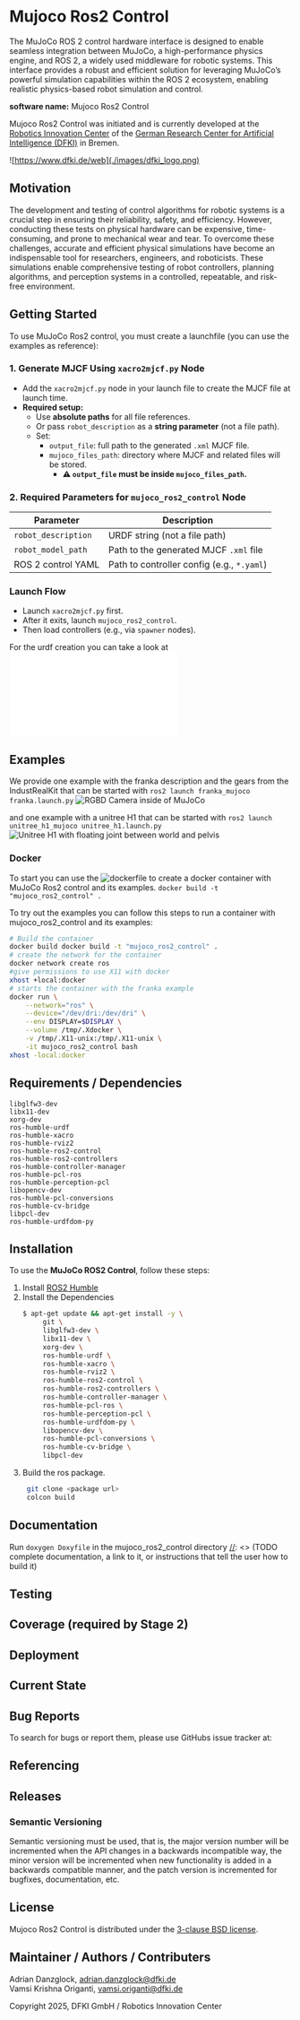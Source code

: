 # Mujoco Ros2 Control

[//]: <> (TODO description of the software)

The MuJoCo ROS 2 control hardware interface is designed to enable seamless integration between MuJoCo, a high-performance physics engine, and ROS 2, a widely used middleware for robotic systems. This interface provides a robust and efficient solution for leveraging MuJoCo’s powerful simulation capabilities within the ROS 2 ecosystem, enabling realistic physics-based robot simulation and control.

[//]: <> (TODO contribution of DFKI / other partners)

**software name:** Mujoco Ros2 Control

Mujoco Ros2 Control was initiated and is currently developed at the
[Robotics Innovation Center](http://robotik.dfki-bremen.de/en/startpage.html) of the
[German Research Center for Artificial Intelligence (DFKI)](http://www.dfki.de) in Bremen.

![https://www.dfki.de/web](./images/dfki_logo.png)

## Motivation
The development and testing of control algorithms for robotic systems is a crucial step in ensuring their reliability, safety, and efficiency. However, conducting these tests on physical hardware can be expensive, time-consuming, and prone to mechanical wear and tear. To overcome these challenges, accurate and efficient physical simulations have become an indispensable tool for researchers, engineers, and roboticists. These simulations enable comprehensive testing of robot controllers, planning algorithms, and perception systems in a controlled, repeatable, and risk-free environment.

## Getting Started
To use MuJoCo Ros2 control, you must create a launchfile (you can use the examples as reference):
### 1. Generate MJCF Using `xacro2mjcf.py` Node
- Add the `xacro2mjcf.py` node in your launch file to create the MJCF file at launch time.
- **Required setup:**
  - Use **absolute paths** for all file references.
  - Or pass `robot_description` as a **string parameter** (not a file path).
  - Set:
    - `output_file`: full path to the generated `.xml` MJCF file.
    - `mujoco_files_path`: directory where MJCF and related files will be stored.
      - **⚠️ `output_file` must be inside `mujoco_files_path`.**


### 2. Required Parameters for `mujoco_ros2_control` Node
| Parameter              | Description                                       |
|------------------------|---------------------------------------------------|
| `robot_description`    | URDF string (not a file path)                     |
| `robot_model_path`     | Path to the generated MJCF `.xml` file            |
| ROS 2 control YAML     | Path to controller config (e.g., `*.yaml`)        |


### Launch Flow
- Launch `xacro2mjcf.py` first.
- After it exits, launch `mujoco_ros2_control`.
- Then load controllers (e.g., via `spawner` nodes).

For the urdf creation you can take a look at ![URDF Configuration](./mujoco_ros2_control/README.md)

## Examples
We provide one example with the franka description and the gears from the IndustRealKit that can be started with ```ros2 launch franka_mujoco franka.launch.py```
![RGBD Camera inside of MuJoCo](./paper/figures/franka_rgbd_example.png)

and one example with a unitree H1 that can be started with ```ros2 launch unitree_h1_mujoco unitree_h1.launch.py```
![Unitree H1 with floating joint between world and pelvis](./paper/figures/unitree_h1_example.png)

### Docker
To start you can use the ![dockerfile](./Dockerfile) to create a docker container with MuJoCo Ros2 control and its examples.
```docker build -t "mujoco_ros2_control" .```

To try out the examples you can follow this steps to run a container with mujoco_ros2_control and its examples:
```bash
# Build the container
docker build docker build -t "mujoco_ros2_control" .
# create the network for the container
docker network create ros
#give permissions to use X11 with docker 
xhost +local:docker
# starts the container with the franka example
docker run \
    --network="ros" \
    --device="/dev/dri:/dev/dri" \
    --env DISPLAY=$DISPLAY \
    --volume /tmp/.Xdocker \
    -v /tmp/.X11-unix:/tmp/.X11-unix \
    -it mujoco_ros2_control bash
xhost -local:docker
```


## Requirements / Dependencies
```
libglfw3-dev
libx11-dev
xorg-dev
ros-humble-urdf
ros-humble-xacro
ros-humble-rviz2
ros-humble-ros2-control
ros-humble-ros2-controllers
ros-humble-controller-manager
ros-humble-pcl-ros
ros-humble-perception-pcl
libopencv-dev
ros-humble-pcl-conversions
ros-humble-cv-bridge
libpcl-dev
ros-humble-urdfdom-py
```

[//]: <> (TODO which dependencies do I need?)

## Installation
To use the **MuJoCo ROS2 Control**, follow these steps:
1. Install [ROS2 Humble](https://docs.ros.org/en/humble/Installation.html)
2. Install the Dependencies <br />
   ``` bash
   $ apt-get update && apt-get install -y \
        git \
        libglfw3-dev \
        libx11-dev \
        xorg-dev \
        ros-humble-urdf \
        ros-humble-xacro \
        ros-humble-rviz2 \
        ros-humble-ros2-control \
        ros-humble-ros2-controllers \
        ros-humble-controller-manager \
        ros-humble-pcl-ros \
        ros-humble-perception-pcl \
        ros-humble-urdfdom-py \
        libopencv-dev \
        ros-humble-pcl-conversions \
        ros-humble-cv-bridge \
        libpcl-dev
   ```
3. Build the ros package.
   ```bash
    git clone <package url>
    colcon build
   ```

## Documentation
Run ```doxygen Doxyfile``` in the mujoco_ros2_control directory
[//]: <> (TODO complete documentation, a link to it, or instructions that tell the user how to build it)

## Testing

[//]: <> (TODO document how to run the tests)

## Coverage (required by Stage 2)

[//]: <> (TODO document how the code coverage can be accessed)

## Deployment

[//]: <> (TODO document how to deploy the software)

## Current State

[//]: <> (TODO is it actively developed?)

## Bug Reports

To search for bugs or report them, please use GitHubs issue tracker at:

[//]: <> (TODO put a link to the issue tracker here)

## Referencing

[//]: <> (TODO preferred way of referencing this software, e.g., use publication ...)

## Releases

[//]: <> (TODO release guidelines)

[//]: <> (TODO describe the versioning approach, for example:)

### Semantic Versioning

Semantic versioning must be used, that is, the major version number will be
incremented when the API changes in a backwards incompatible way, the minor
version will be incremented when new functionality is added in a backwards
compatible manner, and the patch version is incremented for bugfixes,
documentation, etc.

## License

<!--[//]: <> (Note: This section is redundant with the LICENSE file. You can omit it if you want.)

[//]: <> (TODO license)

[//]: <> (The New BSD license is recommended by the software board
          ([source](http://wiki.dfki.uni-bremen.de/index.php/Open_Source_License_Recommendation source)).
          This is the corresponding text for the README.md:)-->

Mujoco Ros2 Control is distributed under the [3-clause BSD license](https://opensource.org/licenses/BSD-3-Clause).

## Maintainer / Authors / Contributers

[//]: <> (TODO document who contributes to the software)

[//]: <> (Your employee has the copyright of your work. If you collaborate with other partners,
          the copyright is shared between involved institutes. You can write, for example,)
Adrian Danzglock,       adrian.danzglock@dfki.de \
Vamsi Krishna Origanti, vamsi.origanti@dfki.de

Copyright 2025, DFKI GmbH / Robotics Innovation Center

[//]: <> (if the software is a result of a cooperation of the DFKI  RIC and the Robotics Research Group.)
